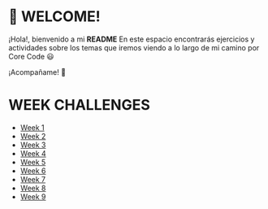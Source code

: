 # :beginner: WELCOME! 
¡Hola!, bienvenido a mi **README** En este espacio encontrarás ejercicios y actividades sobre los temas que iremos viendo a lo largo de mi camino por Core Code :smiley:

¡Acompañame! :loudspeaker:

# WEEK CHALLENGES 
- [Week 1](src/weeks/week_1/README.md)
- [Week 2](src/weeks/week_2/README.md)
- [Week 3](src/weeks/week_3/README.md)
- [Week 4](src/weeks/week_4/README.md)
- [Week 5](src/weeks/week_5/README.md)
- [Week 6](src/weeks/week_6/README.md)
- [Week 7](src/weeks/week_7/README.md)
- [Week 8](src/weeks/week_8/README.md)
- [Week 9](src/weeks/week_9/README.md)
